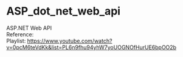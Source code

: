 # ASP_dot_net_web_api
ASP.NET Web API  
Reference:  
Playlist: https://www.youtube.com/watch?v=0pcM6teVdKk&list=PL6n9fhu94yhW7yoUOGNOfHurUE6bpOO2b
